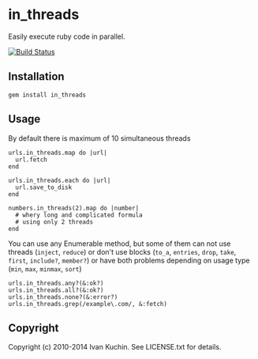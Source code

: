 # in_threads

Easily execute ruby code in parallel.

[![Build Status](https://travis-ci.org/toy/in_threads.png?branch=master)](https://travis-ci.org/toy/in_threads)

## Installation

    gem install in_threads

## Usage

By default there is maximum of 10 simultaneous threads

    urls.in_threads.map do |url|
      url.fetch
    end

    urls.in_threads.each do |url|
      url.save_to_disk
    end

    numbers.in_threads(2).map do |number|
      # whery long and complicated formula
      # using only 2 threads
    end

You can use any Enumerable method, but some of them can not use threads (`inject`, `reduce`) or don't use blocks (`to_a`, `entries`, `drop`, `take`, `first`, `include?`, `member?`) or have both problems depending on usage type (`min`, `max`, `minmax`, `sort`)

    urls.in_threads.any?(&:ok?)
    urls.in_threads.all?(&:ok?)
    urls.in_threads.none?(&:error?)
    urls.in_threads.grep(/example\.com/, &:fetch)

## Copyright

Copyright (c) 2010-2014 Ivan Kuchin. See LICENSE.txt for details.
